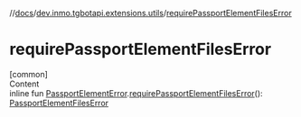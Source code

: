 //[docs](../../index.md)/[dev.inmo.tgbotapi.extensions.utils](index.md)/[requirePassportElementFilesError](require-passport-element-files-error.md)



# requirePassportElementFilesError  
[common]  
Content  
inline fun [PassportElementError](../dev.inmo.tgbotapi.types.passport/-passport-element-error/index.md).[requirePassportElementFilesError](require-passport-element-files-error.md)(): [PassportElementFilesError](../dev.inmo.tgbotapi.types.passport/-passport-element-files-error/index.md)  



